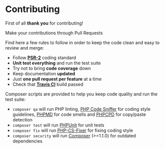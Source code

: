 # Contributing

First of all **thank you** for contributing!

Make your contributions through Pull Requests

Find here a few rules to follow in order to keep the code clean and easy to review and merge:

- Follow **[PSR-2](https://github.com/php-fig/fig-standards/blob/master/accepted/PSR-2-coding-style-guide.md)** coding standard
- **Unit test everything** and run the test suite
- Try not to bring **code coverage** down
- Keep documentation **updated**
- Just **one pull request per feature** at a time
- Check that **[Travis CI](https://travis-ci.org/juliangut/slim-php-di)** build passed

Composer scripts are provided to help you keep code quality and run the test suite:

- `composer qa` will run PHP linting, [PHP Code Sniffer](https://github.com/squizlabs/PHP_CodeSniffer) for coding style guidelines, [PHPMD](https://github.com/phpmd/phpmd) for code smells and [PHPCPD](https://github.com/sebastianbergmann/phpcpd) for copy/paste detection
- `composer test` will run [PHPUnit](https://github.com/sebastianbergmann/phpunit) for unit tests
- `composer fix` will run [PHP-CS-Fixer](https://github.com/FriendsOfPhp/PHP-CS-Fixer) for fixing coding style
- `composer security` will run [Composer](https://getcomposer.org) (>=1.1.0) for outdated dependencies
